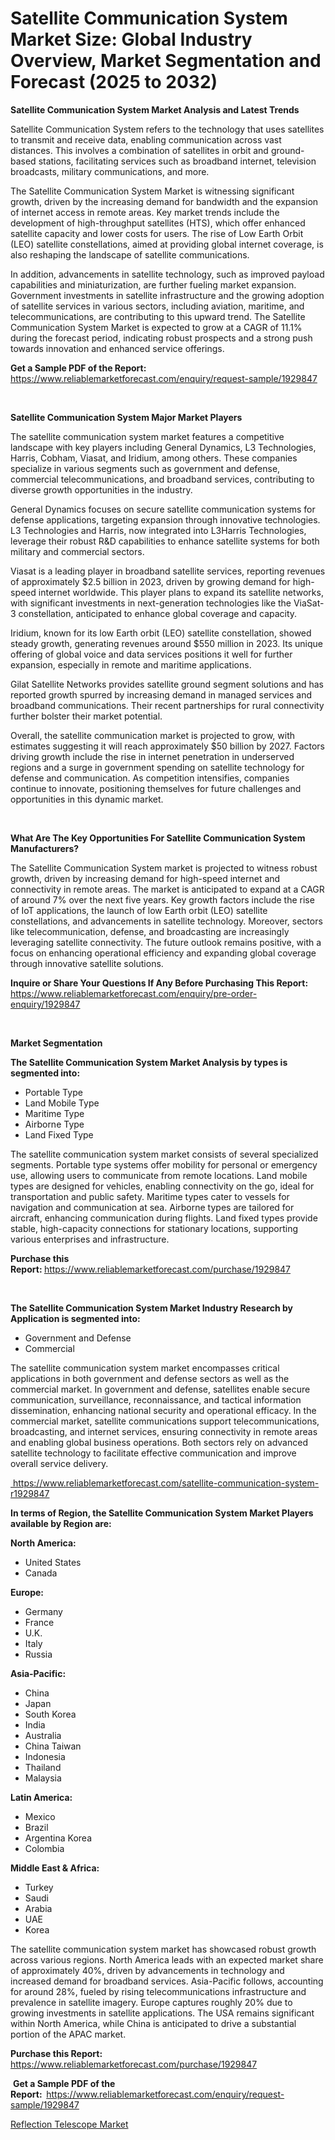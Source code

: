 <p><h1>Satellite Communication System Market Size: Global Industry Overview, Market Segmentation and Forecast (2025 to 2032)</h1></p><p><strong>Satellite Communication System Market Analysis and Latest Trends</strong></p>
<p><p>Satellite Communication System refers to the technology that uses satellites to transmit and receive data, enabling communication across vast distances. This involves a combination of satellites in orbit and ground-based stations, facilitating services such as broadband internet, television broadcasts, military communications, and more.</p><p>The Satellite Communication System Market is witnessing significant growth, driven by the increasing demand for bandwidth and the expansion of internet access in remote areas. Key market trends include the development of high-throughput satellites (HTS), which offer enhanced satellite capacity and lower costs for users. The rise of Low Earth Orbit (LEO) satellite constellations, aimed at providing global internet coverage, is also reshaping the landscape of satellite communications.</p><p>In addition, advancements in satellite technology, such as improved payload capabilities and miniaturization, are further fueling market expansion. Government investments in satellite infrastructure and the growing adoption of satellite services in various sectors, including aviation, maritime, and telecommunications, are contributing to this upward trend. The Satellite Communication System Market is expected to grow at a CAGR of 11.1% during the forecast period, indicating robust prospects and a strong push towards innovation and enhanced service offerings.</p></p>
<p><strong>Get a Sample PDF of the Report:&nbsp;</strong> <a href="https://www.reliablemarketforecast.com/enquiry/request-sample/1929847?utm_campaign=2232&utm_medium=2&utm_source=Github&utm_content=ia&utm_term=19022025&utm_id=satellite-communication-system">https://www.reliablemarketforecast.com/enquiry/request-sample/1929847</a></p>
<p>&nbsp;</p>
<p><strong>Satellite Communication System Major Market Players</strong></p>
<p><p>The satellite communication system market features a competitive landscape with key players including General Dynamics, L3 Technologies, Harris, Cobham, Viasat, and Iridium, among others. These companies specialize in various segments such as government and defense, commercial telecommunications, and broadband services, contributing to diverse growth opportunities in the industry.</p><p>General Dynamics focuses on secure satellite communication systems for defense applications, targeting expansion through innovative technologies. L3 Technologies and Harris, now integrated into L3Harris Technologies, leverage their robust R&D capabilities to enhance satellite systems for both military and commercial sectors.</p><p>Viasat is a leading player in broadband satellite services, reporting revenues of approximately $2.5 billion in 2023, driven by growing demand for high-speed internet worldwide. This player plans to expand its satellite networks, with significant investments in next-generation technologies like the ViaSat-3 constellation, anticipated to enhance global coverage and capacity.</p><p>Iridium, known for its low Earth orbit (LEO) satellite constellation, showed steady growth, generating revenues around $550 million in 2023. Its unique offering of global voice and data services positions it well for further expansion, especially in remote and maritime applications.</p><p>Gilat Satellite Networks provides satellite ground segment solutions and has reported growth spurred by increasing demand in managed services and broadband communications. Their recent partnerships for rural connectivity further bolster their market potential.</p><p>Overall, the satellite communication market is projected to grow, with estimates suggesting it will reach approximately $50 billion by 2027. Factors driving growth include the rise in internet penetration in underserved regions and a surge in government spending on satellite technology for defense and communication. As competition intensifies, companies continue to innovate, positioning themselves for future challenges and opportunities in this dynamic market.</p></p>
<p>&nbsp;</p>
<p><strong>What Are The Key Opportunities For Satellite Communication System Manufacturers?</strong></p>
<p><p>The Satellite Communication System market is projected to witness robust growth, driven by increasing demand for high-speed internet and connectivity in remote areas. The market is anticipated to expand at a CAGR of around 7% over the next five years. Key growth factors include the rise of IoT applications, the launch of low Earth orbit (LEO) satellite constellations, and advancements in satellite technology. Moreover, sectors like telecommunication, defense, and broadcasting are increasingly leveraging satellite connectivity. The future outlook remains positive, with a focus on enhancing operational efficiency and expanding global coverage through innovative satellite solutions.</p></p>
<p><strong>Inquire or Share Your Questions If Any Before Purchasing This Report:</strong> <a href="https://www.reliablemarketforecast.com/enquiry/pre-order-enquiry/1929847?utm_campaign=2232&utm_medium=2&utm_source=Github&utm_content=ia&utm_term=19022025&utm_id=satellite-communication-system">https://www.reliablemarketforecast.com/enquiry/pre-order-enquiry/1929847</a></p>
<p>&nbsp;</p>
<p><strong>Market Segmentation</strong></p>
<p><strong>The Satellite Communication System Market Analysis by types is segmented into:</strong></p>
<p><ul><li>Portable Type</li><li>Land Mobile Type</li><li>Maritime Type</li><li>Airborne Type</li><li>Land Fixed Type</li></ul></p>
<p><p>The satellite communication system market consists of several specialized segments. Portable type systems offer mobility for personal or emergency use, allowing users to communicate from remote locations. Land mobile types are designed for vehicles, enabling connectivity on the go, ideal for transportation and public safety. Maritime types cater to vessels for navigation and communication at sea. Airborne types are tailored for aircraft, enhancing communication during flights. Land fixed types provide stable, high-capacity connections for stationary locations, supporting various enterprises and infrastructure.</p></p>
<p><strong>Purchase this Report:&nbsp;</strong><a href="https://www.reliablemarketforecast.com/purchase/1929847?utm_campaign=2232&utm_medium=2&utm_source=Github&utm_content=ia&utm_term=19022025&utm_id=satellite-communication-system">https://www.reliablemarketforecast.com/purchase/1929847</a></p>
<p>&nbsp;</p>
<p><strong>The Satellite Communication System Market Industry Research by Application is segmented into:</strong></p>
<p><ul><li>Government and Defense</li><li>Commercial</li></ul></p>
<p><p>The satellite communication system market encompasses critical applications in both government and defense sectors as well as the commercial market. In government and defense, satellites enable secure communication, surveillance, reconnaissance, and tactical information dissemination, enhancing national security and operational efficacy. In the commercial market, satellite communications support telecommunications, broadcasting, and internet services, ensuring connectivity in remote areas and enabling global business operations. Both sectors rely on advanced satellite technology to facilitate effective communication and improve overall service delivery.</p></p>
<p><a href="https://www.reliablemarketforecast.com/satellite-communication-system-r1929847?utm_campaign=2232&utm_medium=2&utm_source=Github&utm_content=ia&utm_term=19022025&utm_id=satellite-communication-system">&nbsp;https://www.reliablemarketforecast.com/satellite-communication-system-r1929847</a></p>
<p><strong>In terms of Region, the Satellite Communication System Market Players available by Region are:</strong></p>
<p>
    <p> <strong> North America: </strong>
        <ul>
            <li>United States</li>
            <li>Canada</li>
        </ul>
        </p> 
    <p> <strong> Europe: </strong>
        <ul>
            <li>Germany</li>
            <li>France</li>
            <li>U.K.</li>
            <li>Italy</li>
            <li>Russia</li>
        </ul>
        </p> 
    <p> <strong> Asia-Pacific: </strong>
        <ul>
            <li>China</li>
            <li>Japan</li>
            <li>South Korea</li>
            <li>India</li>
            <li>Australia</li>
            <li>China Taiwan</li>
            <li>Indonesia</li>
            <li>Thailand</li>
            <li>Malaysia</li>
        </ul>
        </p> 
    <p> <strong> Latin America: </strong>
        <ul>
            <li>Mexico</li>
            <li>Brazil</li>
            <li>Argentina Korea</li>
            <li>Colombia</li>
        </ul>
        </p> 
    <p> <strong> Middle East & Africa: </strong>
        <ul>
            <li>Turkey</li>
            <li>Saudi</li>
            <li>Arabia</li>
            <li>UAE</li>
            <li>Korea</li>
        </ul>
    </p>
    </p>
<p><p>The satellite communication system market has showcased robust growth across various regions. North America leads with an expected market share of approximately 40%, driven by advancements in technology and increased demand for broadband services. Asia-Pacific follows, accounting for around 28%, fueled by rising telecommunications infrastructure and prevalence in satellite imagery. Europe captures roughly 20% due to growing investments in satellite applications. The USA remains significant within North America, while China is anticipated to drive a substantial portion of the APAC market.</p></p>
<p><strong>Purchase this Report: </strong><a href="https://www.reliablemarketforecast.com/purchase/1929847?utm_campaign=2232&utm_medium=2&utm_source=Github&utm_content=ia&utm_term=19022025&utm_id=satellite-communication-system">https://www.reliablemarketforecast.com/purchase/1929847</a></p>
<p>&nbsp;<strong>Get a Sample PDF of the Report:&nbsp;&nbsp;</strong><a href="https://www.reliablemarketforecast.com/enquiry/request-sample/1929847?utm_campaign=2232&utm_medium=2&utm_source=Github&utm_content=ia&utm_term=19022025&utm_id=satellite-communication-system">https://www.reliablemarketforecast.com/enquiry/request-sample/1929847</a></p>
<p><strong></strong></p>
<p><p><a href="https://github.com/kbollin866/Market-Research-Report-List-1/blob/main/reflection-telescope-market.md?utm_campaign=2232&utm_medium=2&utm_source=Github&utm_content=ia&utm_term=19022025&utm_id=satellite-communication-system">Reflection Telescope Market</a></p></p>